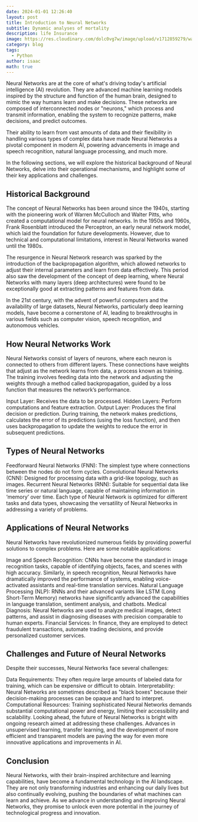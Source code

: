 ```yaml
---
date: 2024-01-01 12:26:40
layout: post
title: Introduction to Neural Networks
subtitle: Dynamic analyses of mortality
description: life Insurance
image: https://res.cloudinary.com/dolc0vg7w/image/upload/v1712859279/waffle/vdtawih3ikbuoqcnoehp.webp
category: blog
tags:
  - Python
author: isaac
math: true
---
```


Neural Networks are at the core of what's driving today's artificial intelligence (AI) revolution. They are advanced machine learning models inspired by the structure and function of the human brain, designed to mimic the way humans learn and make decisions. These networks are composed of interconnected nodes or "neurons," which process and transmit information, enabling the system to recognize patterns, make decisions, and predict outcomes.

Their ability to learn from vast amounts of data and their flexibility in handling various types of complex data have made Neural Networks a pivotal component in modern AI, powering advancements in image and speech recognition, natural language processing, and much more.

In the following sections, we will explore the historical background of Neural Networks, delve into their operational mechanisms, and highlight some of their key applications and challenges.

## Historical Background
The concept of Neural Networks has been around since the 1940s, starting with the pioneering work of Warren McCulloch and Walter Pitts, who created a computational model for neural networks. In the 1950s and 1960s, Frank Rosenblatt introduced the Perceptron, an early neural network model, which laid the foundation for future developments. However, due to technical and computational limitations, interest in Neural Networks waned until the 1980s.

The resurgence in Neural Network research was sparked by the introduction of the backpropagation algorithm, which allowed networks to adjust their internal parameters and learn from data effectively. This period also saw the development of the concept of deep learning, where Neural Networks with many layers (deep architectures) were found to be exceptionally good at extracting patterns and features from data.

In the 21st century, with the advent of powerful computers and the availability of large datasets, Neural Networks, particularly deep learning models, have become a cornerstone of AI, leading to breakthroughs in various fields such as computer vision, speech recognition, and autonomous vehicles.

## How Neural Networks Work
Neural Networks consist of layers of neurons, where each neuron is connected to others from different layers. These connections have weights that adjust as the network learns from data, a process known as training. The training involves feeding data into the network and adjusting the weights through a method called backpropagation, guided by a loss function that measures the network’s performance.

Input Layer: Receives the data to be processed.
Hidden Layers: Perform computations and feature extraction.
Output Layer: Produces the final decision or prediction.
During training, the network makes predictions, calculates the error of its predictions (using the loss function), and then uses backpropagation to update the weights to reduce the error in subsequent predictions.

## Types of Neural Networks
Feedforward Neural Networks (FNN): The simplest type where connections between the nodes do not form cycles.
Convolutional Neural Networks (CNN): Designed for processing data with a grid-like topology, such as images.
Recurrent Neural Networks (RNN): Suitable for sequential data like time series or natural language, capable of maintaining information in ‘memory’ over time.
Each type of Neural Network is optimized for different tasks and data types, showcasing the versatility of Neural Networks in addressing a variety of problems.

## Applications of Neural Networks
Neural Networks have revolutionized numerous fields by providing powerful solutions to complex problems. Here are some notable applications:

Image and Speech Recognition: CNNs have become the standard in image recognition tasks, capable of identifying objects, faces, and scenes with high accuracy. Similarly, in speech recognition, Neural Networks have dramatically improved the performance of systems, enabling voice-activated assistants and real-time translation services.
Natural Language Processing (NLP): RNNs and their advanced variants like LSTM (Long Short-Term Memory) networks have significantly advanced the capabilities in language translation, sentiment analysis, and chatbots.
Medical Diagnosis: Neural Networks are used to analyze medical images, detect patterns, and assist in diagnosing diseases with precision comparable to human experts.
Financial Services: In finance, they are employed to detect fraudulent transactions, automate trading decisions, and provide personalized customer services.
## Challenges and Future of Neural Networks
Despite their successes, Neural Networks face several challenges:

Data Requirements: They often require large amounts of labeled data for training, which can be expensive or difficult to obtain.
Interpretability: Neural Networks are sometimes described as "black boxes" because their decision-making processes can be opaque and hard to interpret.
Computational Resources: Training sophisticated Neural Networks demands substantial computational power and energy, limiting their accessibility and scalability.
Looking ahead, the future of Neural Networks is bright with ongoing research aimed at addressing these challenges. Advances in unsupervised learning, transfer learning, and the development of more efficient and transparent models are paving the way for even more innovative applications and improvements in AI.

## Conclusion
Neural Networks, with their brain-inspired architecture and learning capabilities, have become a fundamental technology in the AI landscape. They are not only transforming industries and enhancing our daily lives but also continually evolving, pushing the boundaries of what machines can learn and achieve. As we advance in understanding and improving Neural Networks, they promise to unlock even more potential in the journey of technological progress and innovation.
